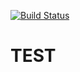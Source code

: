 [![Build Status](https://dev.azure.com/joscheltorres1/Test/_apis/build/status/jschltrrs.TEST?branchName=main)](https://dev.azure.com/joscheltorres1/Test/_build/latest?definitionId=3&branchName=main)
# TEST

